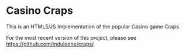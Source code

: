 Casino Craps
=====

This is an HTML5/JS Implementation of the popular Casino game Craps.

For the most recent version of this project, please see https://github.com/mduleone/craps/.
